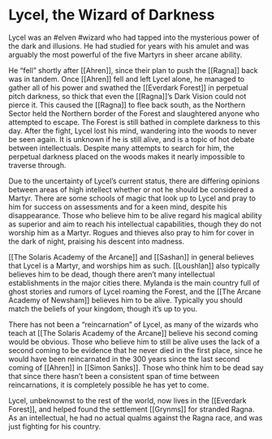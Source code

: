 # Lycel, the Wizard of Darkness
Lycel was an #elven #wizard who had tapped into the mysterious power of the dark and illusions. He had studied for years with his amulet and was arguably the most powerful of the five Martyrs in sheer arcane ability. 

He “fell” shortly after [[Ahren]], since their plan to push the [[Ragna]] back was in tandem. Once [[Ahren]] fell and left Lycel alone, he managed to gather all of his power and swathed the [[Everdark Forest]] in perpetual pitch darkness, so thick that even the [[Ragna]]’s Dark Vision could not pierce it. This caused the [[Ragna]] to flee back south, as the Northern Sector held the Northern border of the Forest and slaughtered anyone who attempted to escape. The Forest is still bathed in complete darkness to this day. After the fight, Lycel lost his mind, wandering into the woods to never be seen again. It is unknown if he is still alive, and is a topic of hot debate between intellectuals. Despite many attempts to search for him, the perpetual darkness placed on the woods makes it nearly impossible to traverse through.

Due to the uncertainty of Lycel’s current status, there are differing opinions between areas of high intellect whether or not he should be considered a Martyr. There are some schools of magic that look up to Lycel and pray to him for success on assessments and for a keen mind, despite his disappearance. Those who believe him to be alive regard his magical ability as superior and aim to reach his intellectual capabilities, though they do not worship him as a Martyr. Rogues and thieves also pray to him for cover in the dark of night, praising his descent into madness.

[[The Solaris Academy of the Arcane]] and [[Sashan]] in general believes that Lycel is a Martyr, and worships him as such. [[Loushlan]] also typically believes him to be dead, though there aren’t many intellectual establishments in the major cities there. Mylanda is the main country full of ghost stories and rumors of Lycel roaming the Forest, and the [[The Arcane Academy of Newsham]] believes him to be alive. Typically you should match the beliefs of your kingdom, though it’s up to you.

There has not been a “reincarnation” of Lycel, as many of the wizards who teach at [[The Solaris Academy of the Arcane]] believe his second coming would be obvious. Those who believe him to still be alive uses the lack of a second coming to be evidence that he never died in the first place, since he would have been reincarnated in the 300 years since the last second coming of [[Ahren]] in [[Simon Sanks]]. Those who think him to be dead say that since there hasn’t been a consistent span of time between reincarnations, it is completely possible he has yet to come.

Lycel, unbeknownst to the rest of the world, now lives in the [[Everdark Forest]], and helped found the settlement [[Grynms]] for stranded Ragna. As an intellectual, he had no actual qualms against the Ragna race, and was just fighting for his country. 